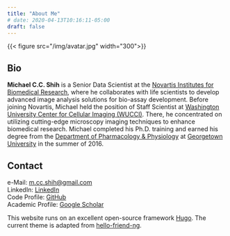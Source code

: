 ```yaml
---
title: "About Me"
# date: 2020-04-13T10:16:11-05:00
draft: false
---
```

{{< figure src="/img/avatar.jpg" width="300">}}

## Bio

**Michael C.C. Shih** is a Senior Data Scientist at the [Novartis Institutes for Biomedical Research](https://www.novartis.com/research-development/novartis-institutes-biomedical-research), where he collaborates with life scientists to develop advanced image analysis solutions for bio-assay development. Before joining Novartis, Michael held the position of Staff Scientist at [Washington University Center for Cellular Imaging (WUCCI)](https://wucci.wustl.edu/). There, he concentrated on utilizing cutting-edge microscopy imaging techniques to enhance biomedical research. Michael completed his Ph.D. training and earned his degree from the [Department of Pharmacology & Physiology](https://pharmacology.georgetown.edu/) at [Georgetown University](https://www.georgetown.edu/) in the summer of 2016.

## Contact
e-Mail: [m.cc.shih@gmail.com](m.cc.shih@gmail.com)\
LinkedIn: [LinkedIn](https://www.linkedin.com/in/michaelcshih/)\
Code Profile: [GitHub](https://github.com/eufmike)\
Academic Profile: [Google Scholar](https://scholar.google.com/citations?user=DtZcXZsAAAAJ)

This website runs on an excellent open-source framework [Hugo](https://gohugo.io/). The current theme is adapted from [hello-friend-ng](https://themes.gohugo.io/hugo-theme-hello-friend-ng/).